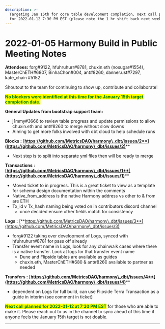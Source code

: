 ```yaml
---
description: >-
  Targeting Jan 15th for core table development completion, next call planned
  for 2022-01-12 7:30 PM EST (please note the 1 hr shift back next week week)
---
```


# 2022-01-05 Harmony Build in Public Meeting Notes

**Attendees:**  forg#9122, hfuhruhurr#8781, chuxin.eth (nosugar#1554), MasterChETH#6807, BinhaChon#004, ant#8260, danner.ust#7297, kate\_chain #5152

Shoutout to the team for continuing to show up, contribute and collaborate!

<mark style="color:green;">**No blockers were identified at this time for the January 15th target completion date.**</mark>&#x20;

**General Updates from bootstrap support team:**

* j1mmy#3666 to review table progress and update permissions to allow chuxin.eth and ant#8260 to merge without slow downs
* Aiming to get more folks involved with dbt cloud to help schedule runs&#x20;

**Blocks :** [**https://github.com/MetricsDAO/harmony\_dbt/issues/2**](https://github.com/MetricsDAO/harmony\_dbt/issues/2)****

* Next step is to split into separate yml files then will be ready to merge

**Transactions :** [**https://github.com/MetricsDAO/harmony\_dbt/issues/1**](https://github.com/MetricsDAO/harmony\_dbt/issues/1)****

* Moved ticket to in progress. This is a great ticket to view as a template for schema design documentation within the comments
* Native\_from\_address is the native Harmony address vs other to & from are ETH
* Tx\_id v Tx\_hash naming being voted on in contributors discord channel
  * once decided ensure other fields match for consistency

**Logs :**  [**https://github.com/MetricsDAO/harmony\_dbt/issues/3**](https://github.com/MetricsDAO/harmony\_dbt/issues/3)

* forg#9122 taking over development of Logs, synced with hfuhruhurr#8781 for pass off already
* Transfer event name in Logs, look for any chainwalk cases where there is a native transfer. Look at logs for that transfer event name
  * Dune and Flipside tables are available as guides
  * chuxin.eth, MasterChETH#680 & ant#8260 available to partner as needed

**Transfers :** [**https://github.com/MetricsDAO/harmony\_dbt/issues/4**](https://github.com/MetricsDAO/harmony\_dbt/issues/4)****

* dependent on Logs for full build, can use Flipside Terra Transaction as a guide in interim (see comment in ticket)

<mark style="color:green;">**Next call planned for 2022-01-12 at 7:30 PM EST**</mark> for those who are able to make it. Please reach out to us in the channel to sync ahead of this time if anyone feels the January 15th target is not doable.&#x20;

****
